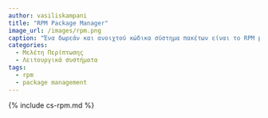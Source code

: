 ```yaml
---
author: vasiliskampani
title: "RPM Package Manager"
image_url: /images/rpm.png
caption: "Ένα δωρεάν και ανοιχτού κώδικα σύστημα πακέτων είναι το RPM package manager το οποίο προοριζόταν κυρίως για διανομές Linux. Τα πακέτα RPM περιέχουν ένα αυθαίρετο σύνολο αρχείων και η πλειοψηφία αυτών είναι δυαδικά πακέτα με μεταγλωτισμένη έκδοση κάποιου λογισμικού. "
categories:
  - Μελέτη Περίπτωσης
  - Λειτουργικά συστήματα
tags:
  - rpm
  - package management
---
```


{% include cs-rpm.md %}
